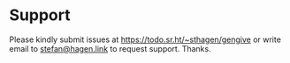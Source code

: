 # Support

Please kindly submit issues at https://todo.sr.ht/~sthagen/gengive or write email to stefan@hagen.link to request support. Thanks.
